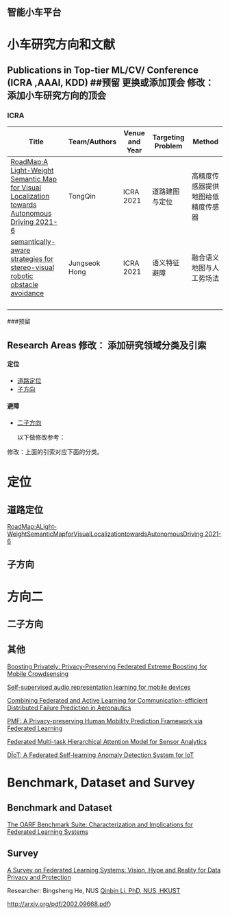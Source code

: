 ## 智能小车平台

# 小车研究方向和文献


## Publications in Top-tier ML/CV/ Conference (ICRA ,AAAI, KDD) ##预留 更换或添加顶会  修改：添加小车研究方向的顶会
### ICRA
| Title                                                                    | Team/Authors              | Venue and Year     | Targeting Problem     | Method                |
|---|---|---|---|---|
| [RoadMap:A Light-Weight Semantic Map for Visual Localization towards Autonomous Driving 2021-6](https://arxiv.org/pdf/2106.02527v1.pdf) | TongQin     |   ICRA 2021    | 道路建图与定位 | 高精度传感器提供地图给低精度传感器 |
| [semantically-aware strategies for stereo-visual robotic obstacle avoidance](https://arxiv.org/pdf/2107.06401.pdf) | Jungseok Hong     |   ICRA 2021    | 语义特征避障 | 融合语义地图与人工势场法 |
|         |       |                |                                                |                |
|                                                              |                 |                |                                                |                |
|                                                              |                 |                |                                                |                |
|                                                              |                 |                |                                                |                |

###预留




## Research Areas 修改： 添加研究领域分类及引索
#### 定位
 - [道路定位](#道路定位 (53))
 - [子方向](#子方向)


#### 避障
 - [二子方向](#二子方向)

   以下做修改参考：

修改：上面的引索对应下面的分类。

# 定位

## 道路定位

[RoadMap:ALight-WeightSemanticMapforVisualLocalizationtowardsAutonomousDriving  2021-6](https://arxiv.org/pdf/2106.02527v1.pdf)

## 子方向 




# 方向二

## 二子方向


## 其他
[Boosting Privately: Privacy-Preserving Federated Extreme Boosting for Mobile Crowdsensing](https://arxiv.org/pdf/1907.10218.pdf)

[Self-supervised audio representation learning for mobile devices](https://arxiv.org/pdf/1905.11796.pdf)

[Combining Federated and Active Learning for Communication-efficient Distributed Failure Prediction in Aeronautics](https://arxiv.org/pdf/2001.07504.pdf)

[PMF: A Privacy-preserving Human Mobility Prediction Framework via Federated Learning](https://vonfeng.github.io/files/UbiComp2020_PMF_Final.pdf)

[Federated Multi-task Hierarchical Attention Model for Sensor Analytics](https://arxiv.org/pdf/1905.05142.pdf)

[DÏoT: A Federated Self-learning Anomaly Detection System for IoT](https://arxiv.org/pdf/1804.07474.pdf)

# Benchmark, Dataset and Survey 

## Benchmark and Dataset

[The OARF Benchmark Suite: Characterization and Implications for Federated Learning Systems](https://arxiv.org/pdf/2006.07856.pdf)

## Survey

[A Survey on Federated Learning Systems: Vision, Hype and Reality for Data Privacy and Protection](https://arxiv.org/pdf/1907.09693.pdf)

Researcher: Bingsheng He, NUS [Qinbin Li, PhD, NUS, HKUST](https://qinbinli.com/files/CV_QB.pdf)

http://arxiv.org/pdf/2002.09668.pdf)

